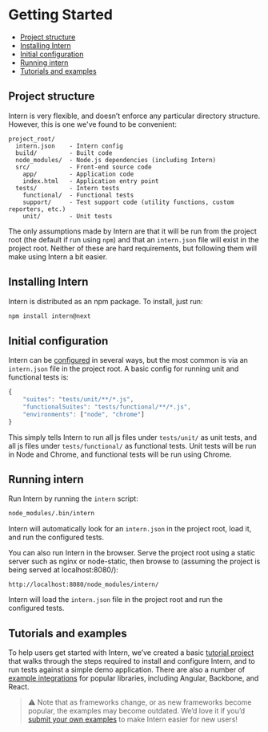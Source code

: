 # Getting Started

<!-- vim-markdown-toc GFM -->

* [Project structure](#project-structure)
* [Installing Intern](#installing-intern)
* [Initial configuration](#initial-configuration)
* [Running intern](#running-intern)
* [Tutorials and examples](#tutorials-and-examples)

<!-- vim-markdown-toc -->

## Project structure

Intern is very flexible, and doesn’t enforce any particular directory structure. However, this is one we've found to be convenient:

```
project_root/
  intern.json    - Intern config
  build/         - Built code
  node_modules/  - Node.js dependencies (including Intern)
  src/           - Front-end source code
    app/         - Application code
    index.html   - Application entry point
  tests/         - Intern tests
    functional/  - Functional tests
    support/     - Test support code (utility functions, custom reporters, etc.)
    unit/        - Unit tests
```

The only assumptions made by Intern are that it will be run from the project root (the default if run using `npm`) and that an `intern.json` file will exist in the project root. Neither of these are hard requirements, but following them will make using Intern a bit easier.

## Installing Intern

Intern is distributed as an npm package. To install, just run:

```sh
npm install intern@next
```

## Initial configuration

Intern can be [configured](./configuration.md) in several ways, but the most common is via an `intern.json` file in the project root. A basic config for running unit and functional tests is:

```js
{
    "suites": "tests/unit/**/*.js",
    "functionalSuites": "tests/functional/**/*.js",
    "environments": ["node", "chrome"]
}
```

This simply tells Intern to run all js files under `tests/unit/` as unit tests, and all js files under `tests/functional/` as functional tests. Unit tests will be run in Node and Chrome, and functional tests will be run using Chrome.

## Running intern

Run Intern by running the `intern` script:

```sh
node_modules/.bin/intern
```

Intern will automatically look for an `intern.json` in the project root, load it, and run the configured tests.

You can also run Intern in the browser. Serve the project root using a static server such as nginx or node-static, then browse to (assuming the project is being served at localhost:8080/):

```
http://localhost:8080/node_modules/intern/
```

Intern will load the `intern.json` file in the project root and run the configured tests.

## Tutorials and examples

To help users get started with Intern, we’ve created a basic [tutorial project](https://github.com/theintern/intern-tutorial) that walks through the steps required to install and configure Intern, and to run tests against a simple demo application. There are also a number of [example integrations](https://github.com/theintern/intern-examples) for popular libraries, including Angular, Backbone, and React.

> ⚠️  Note that as frameworks change, or as new frameworks become popular, the examples may become outdated. We’d love it if you’d [submit your own examples](https://github.com/theintern/intern-examples/fork) to make Intern easier for new users!
